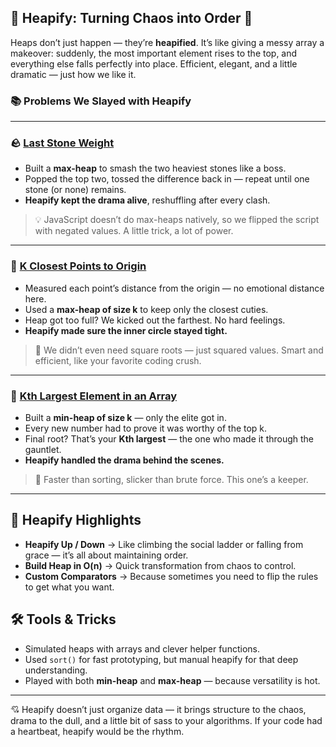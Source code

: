## 🔧 Heapify: Turning Chaos into Order 💫

Heaps don’t just happen — they’re **heapified**. It’s like giving a messy array a makeover: suddenly, the most important element rises to the top, and everything else falls perfectly into place. Efficient, elegant, and a little dramatic — just how we like it.

### 📚 Problems We Slayed with Heapify

---

### 🪨 [Last Stone Weight](https://leetcode.com/problems/last-stone-weight/)

- Built a **max-heap** to smash the two heaviest stones like a boss.
- Popped the top two, tossed the difference back in — repeat until one stone (or none) remains.
- **Heapify kept the drama alive**, reshuffling after every clash.

> 💡 JavaScript doesn’t do max-heaps natively, so we flipped the script with negated values. A little trick, a lot of power.

---

### 📍 [K Closest Points to Origin](https://leetcode.com/problems/k-closest-points-to-origin/)

- Measured each point’s distance from the origin — no emotional distance here.
- Used a **max-heap of size k** to keep only the closest cuties.
- Heap got too full? We kicked out the farthest. No hard feelings.
- **Heapify made sure the inner circle stayed tight.**

> 📐 We didn’t even need square roots — just squared values. Smart and efficient, like your favorite coding crush.

---

### 🥇 [Kth Largest Element in an Array](https://leetcode.com/problems/kth-largest-element-in-an-array/)

- Built a **min-heap of size k** — only the elite got in.
- Every new number had to prove it was worthy of the top k.
- Final root? That’s your **Kth largest** — the one who made it through the gauntlet.
- **Heapify handled the drama behind the scenes.**

> 🚀 Faster than sorting, slicker than brute force. This one’s a keeper.

---

## 🧠 Heapify Highlights

- **Heapify Up / Down** → Like climbing the social ladder or falling from grace — it’s all about maintaining order.
- **Build Heap in O(n)** → Quick transformation from chaos to control.
- **Custom Comparators** → Because sometimes you need to flip the rules to get what you want.

## 🛠️ Tools & Tricks

- Simulated heaps with arrays and clever helper functions.
- Used `sort()` for fast prototyping, but manual heapify for that deep understanding.
- Played with both **min-heap** and **max-heap** — because versatility is hot.

---

💘 Heapify doesn’t just organize data — it brings structure to the chaos, drama to the dull, and a little bit of sass to your algorithms. If your code had a heartbeat, heapify would be the rhythm.